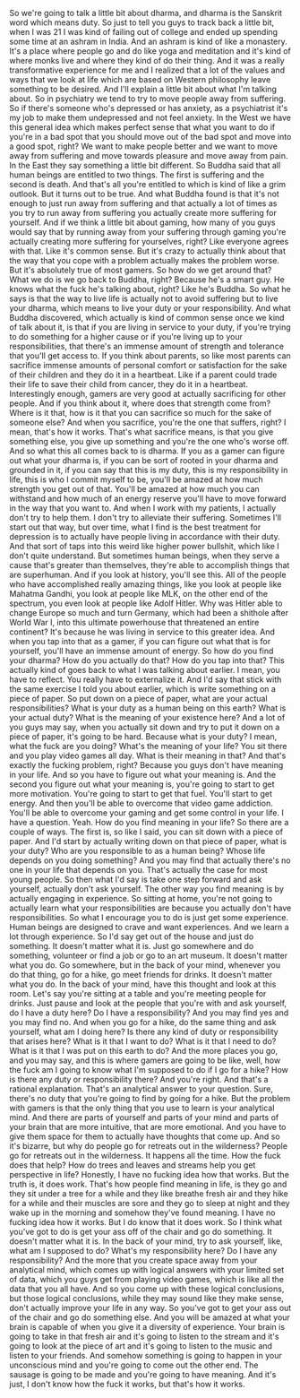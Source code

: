  So we're going to talk a little bit about dharma, and dharma is the Sanskrit word which means duty. So just to tell you guys to track back a little bit, when I was 21 I was kind of failing out of college and ended up spending some time at an ashram in India. And an ashram is kind of like a monastery. It's a place where people go and do like yoga and meditation and it's kind of where monks live and where they kind of do their thing. And it was a really transformative experience for me and I realized that a lot of the values and ways that we look at life which are based on Western philosophy leave something to be desired. And I'll explain a little bit about what I'm talking about. So in psychiatry we tend to try to move people away from suffering. So if there's someone who's depressed or has anxiety, as a psychiatrist it's my job to make them undepressed and not feel anxiety. In the West we have this general idea which makes perfect sense that what you want to do if you're in a bad spot that you should move out of the bad spot and move into a good spot, right? We want to make people better and we want to move away from suffering and move towards pleasure and move away from pain. In the East they say something a little bit different. So Buddha said that all human beings are entitled to two things. The first is suffering and the second is death. And that's all you're entitled to which is kind of like a grim outlook. But it turns out to be true. And what Buddha found is that it's not enough to just run away from suffering and that actually a lot of times as you try to run away from suffering you actually create more suffering for yourself. And if we think a little bit about gaming, how many of you guys would say that by running away from your suffering through gaming you're actually creating more suffering for yourselves, right? Like everyone agrees with that. Like it's common sense. But it's crazy to actually think about that the way that you cope with a problem actually makes the problem worse. But it's absolutely true of most gamers. So how do we get around that? What we do is we go back to Buddha, right? Because he's a smart guy. He knows what the fuck he's talking about, right? Like he's Buddha. So what he says is that the way to live life is actually not to avoid suffering but to live your dharma, which means to live your duty or your responsibility. And what Buddha discovered, which actually is kind of common sense once we kind of talk about it, is that if you are living in service to your duty, if you're trying to do something for a higher cause or if you're living up to your responsibilities, that there's an immense amount of strength and tolerance that you'll get access to. If you think about parents, so like most parents can sacrifice immense amounts of personal comfort or satisfaction for the sake of their children and they do it in a heartbeat. Like if a parent could trade their life to save their child from cancer, they do it in a heartbeat. Interestingly enough, gamers are very good at actually sacrificing for other people. And if you think about it, where does that strength come from? Where is it that, how is it that you can sacrifice so much for the sake of someone else? And when you sacrifice, you're the one that suffers, right? I mean, that's how it works. That's what sacrifice means, is that you give something else, you give up something and you're the one who's worse off. And so what this all comes back to is dharma. If you as a gamer can figure out what your dharma is, if you can be sort of rooted in your dharma and grounded in it, if you can say that this is my duty, this is my responsibility in life, this is who I commit myself to be, you'll be amazed at how much strength you get out of that. You'll be amazed at how much you can withstand and how much of an energy reserve you'll have to move forward in the way that you want to. And when I work with my patients, I actually don't try to help them. I don't try to alleviate their suffering. Sometimes I'll start out that way, but over time, what I find is the best treatment for depression is to actually have people living in accordance with their duty. And that sort of taps into this weird like higher power bullshit, which like I don't quite understand. But sometimes human beings, when they serve a cause that's greater than themselves, they're able to accomplish things that are superhuman. And if you look at history, you'll see this. All of the people who have accomplished really amazing things, like you look at people like Mahatma Gandhi, you look at people like MLK, on the other end of the spectrum, you even look at people like Adolf Hitler. Why was Hitler able to change Europe so much and turn Germany, which had been a shithole after World War I, into this ultimate powerhouse that threatened an entire continent? It's because he was living in service to this greater idea. And when you tap into that as a gamer, if you can figure out what that is for yourself, you'll have an immense amount of energy. So how do you find your dharma? How do you actually do that? How do you tap into that? This actually kind of goes back to what I was talking about earlier. I mean, you have to reflect. You really have to externalize it. And I'd say that stick with the same exercise I told you about earlier, which is write something on a piece of paper. So put down on a piece of paper, what are your actual responsibilities? What is your duty as a human being on this earth? What is your actual duty? What is the meaning of your existence here? And a lot of you guys may say, when you actually sit down and try to put it down on a piece of paper, it's going to be hard. Because what is your duty? I mean, what the fuck are you doing? What's the meaning of your life? You sit there and you play video games all day. What is their meaning in that? And that's exactly the fucking problem, right? Because you guys don't have meaning in your life. And so you have to figure out what your meaning is. And the second you figure out what your meaning is, you're going to start to get more motivation. You're going to start to get that fuel. You'll start to get energy. And then you'll be able to overcome that video game addiction. You'll be able to overcome your gaming and get some control in your life. I have a question. Yeah. How do you find meaning in your life? So there are a couple of ways. The first is, so like I said, you can sit down with a piece of paper. And I'd start by actually writing down on that piece of paper, what is your duty? Who are you responsible to as a human being? Whose life depends on you doing something? And you may find that actually there's no one in your life that depends on you. That's actually the case for most young people. So then what I'd say is take one step forward and ask yourself, actually don't ask yourself. The other way you find meaning is by actually engaging in experience. So sitting at home, you're not going to actually learn what your responsibilities are because you actually don't have responsibilities. So what I encourage you to do is just get some experience. Human beings are designed to crave and want experiences. And we learn a lot through experience. So I'd say get out of the house and just do something. It doesn't matter what it is. Just go somewhere and do something, volunteer or find a job or go to an art museum. It doesn't matter what you do. Go somewhere, but in the back of your mind, whenever you do that thing, go for a hike, go meet friends for drinks. It doesn't matter what you do. In the back of your mind, have this thought and look at this room. Let's say you're sitting at a table and you're meeting people for drinks. Just pause and look at the people that you're with and ask yourself, do I have a duty here? Do I have a responsibility? And you may find yes and you may find no. And when you go for a hike, do the same thing and ask yourself, what am I doing here? Is there any kind of duty or responsibility that arises here? What is it that I want to do? What is it that I need to do? What is it that I was put on this earth to do? And the more places you go, and you may say, and this is where gamers are going to be like, well, how the fuck am I going to know what I'm supposed to do if I go for a hike? How is there any duty or responsibility there? And you're right. And that's a rational explanation. That's an analytical answer to your question. Sure, there's no duty that you're going to find by going for a hike. But the problem with gamers is that the only thing that you use to learn is your analytical mind. And there are parts of yourself and parts of your mind and parts of your brain that are more intuitive, that are more emotional. And you have to give them space for them to actually have thoughts that come up. And so it's bizarre, but why do people go for retreats out in the wilderness? People go for retreats out in the wilderness. It happens all the time. How the fuck does that help? How do trees and leaves and streams help you get perspective in life? Honestly, I have no fucking idea how that works. But the truth is, it does work. That's how people find meaning in life, is they go and they sit under a tree for a while and they like breathe fresh air and they hike for a while and their muscles are sore and they go to sleep at night and they wake up in the morning and somehow they've found meaning. I have no fucking idea how it works. But I do know that it does work. So I think what you've got to do is get your ass off of the chair and go do something. It doesn't matter what it is. In the back of your mind, try to ask yourself, like, what am I supposed to do? What's my responsibility here? Do I have any responsibility? And the more that you create space away from your analytical mind, which comes up with logical answers with your limited set of data, which you guys get from playing video games, which is like all the data that you all have. And so you come up with these logical conclusions, but those logical conclusions, while they may sound like they make sense, don't actually improve your life in any way. So you've got to get your ass out of the chair and go do something else. And you will be amazed at what your brain is capable of when you give it a diversity of experience. Your brain is going to take in that fresh air and it's going to listen to the stream and it's going to look at the piece of art and it's going to listen to the music and listen to your friends. And somehow something is going to happen in your unconscious mind and you're going to come out the other end. The sausage is going to be made and you're going to have meaning. And it's just, I don't know how the fuck it works, but that's how it works.